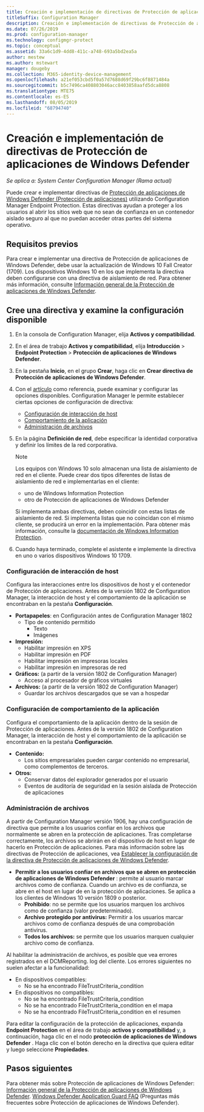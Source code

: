 ```yaml
---
title: Creación e implementación de directivas de Protección de aplicaciones de Windows Defender
titleSuffix: Configuration Manager
description: Creación e implementación de directivas de Protección de aplicaciones de Windows Defender.
ms.date: 07/26/2019
ms.prod: configuration-manager
ms.technology: configmgr-protect
ms.topic: conceptual
ms.assetid: 33a6c1d9-4dd8-411c-a748-693a5bd2ea5a
author: mestew
ms.author: mstewart
manager: dougeby
ms.collection: M365-identity-device-management
ms.openlocfilehash: a21ef053cbd5f0a57d7688d69f29bc6f8871484a
ms.sourcegitcommit: b5c7496ca408803046acc8403858aafd5dca8808
ms.translationtype: MTE75
ms.contentlocale: es-ES
ms.lasthandoff: 08/05/2019
ms.locfileid: "68794740"
---
```

# <a name="create-and-deploy-windows-defender-application-guard-policy"></a>Creación e implementación de directivas de Protección de aplicaciones de Windows Defender

*Se aplica a: System Center Configuration Manager (Rama actual)*
<!-- 1351960 -->  
Puede crear e implementar directivas de [Protección de aplicaciones de Windows Defender (Protección de aplicaciones)](https://docs.microsoft.com/windows/threat-protection/windows-defender-application-guard/wd-app-guard-overview) utilizando Configuration Manager Endpoint Protection. Estas directivas ayudan a proteger a los usuarios al abrir los sitios web que no sean de confianza en un contenedor aislado seguro al que no puedan acceder otras partes del sistema operativo.

## <a name="prerequisites"></a>Requisitos previos

Para crear e implementar una directiva de Protección de aplicaciones de Windows Defender, debe usar la actualización de Windows 10 Fall Creator (1709). Los dispositivos Windows 10 en los que implementa la directiva deben configurarse con una directiva de aislamiento de red. Para obtener más información, consulte [Información general de la Protección de aplicaciones de Windows Defender](https://docs.microsoft.com/windows/threat-protection/windows-defender-application-guard/wd-app-guard-overview).

## <a name="create-a-policy-and-to-browse-the-available-settings"></a>Cree una directiva y examine la configuración disponible

1. En la consola de Configuration Manager, elija **Activos y compatibilidad**.
2. En el área de trabajo **Activos y compatibilidad**, elija **Introducción** > **Endpoint Protection** > **Protección de aplicaciones de Windows Defender**.
3. En la pestaña **Inicio**, en el grupo **Crear**, haga clic en **Crear directiva de Protección de aplicaciones de Windows Defender**.
4. Con el [artículo](https://docs.microsoft.com/windows/security/threat-protection/windows-defender-application-guard/configure-wd-app-guard) como referencia, puede examinar y configurar las opciones disponibles. Configuration Manager le permite establecer ciertas opciones de configuración de directiva:
   - [Configuración de interacción de host](#bkmk_HIS)
   - [Comportamiento de la aplicación](#bkmk_ABS)
   - [Administración de archivos](#bkmk_FM)
5. En la página **Definición de red**, debe especificar la identidad corporativa y definir los límites de la red corporativa.

    > [!NOTE]
    > Los equipos con Windows 10 solo almacenan una lista de aislamiento de red en el cliente. Puede crear dos tipos diferentes de listas de aislamiento de red e implementarlas en el cliente:
    >
    >  - uno de Windows Information Protection
    >  - otro de Protección de aplicaciones de Windows Defender
    >
    > Si implementa ambas directivas, deben coincidir con estas listas de aislamiento de red. Si implementa listas que no coincidan con el mismo cliente, se producirá un error en la implementación. Para obtener más información, consulte la [documentación de Windows Information Protection](https://docs.microsoft.com/windows/threat-protection/windows-information-protection/create-wip-policy-using-sccm).

6. Cuando haya terminado, complete el asistente e implemente la directiva en uno o varios dispositivos Windows 10 1709.

### <a name="bkmk_HIS"></a> Configuración de interacción de host

Configura las interacciones entre los dispositivos de host y el contenedor de Protección de aplicaciones. Antes de la versión 1802 de Configuration Manager, la interacción de host y el comportamiento de la aplicación se encontraban en la pestaña **Configuración**.

- **Portapapeles**: en Configuración antes de Configuration Manager 1802
  - Tipo de contenido permitido
    - Texto
    - Imágenes
- **Impresión:**
  - Habilitar impresión en XPS
  - Habilitar impresión en PDF
  - Habilitar impresión en impresoras locales
  - Habilitar impresión en impresoras de red
- **Gráficos:** (a partir de la versión 1802 de Configuration Manager)
  - Acceso al procesador de gráficos virtuales
- **Archivos:** (a partir de la versión 1802 de Configuration Manager)
  - Guardar los archivos descargados que se van a hospedar

### <a name="bkmk_ABS"></a> Configuración de comportamiento de la aplicación

Configura el comportamiento de la aplicación dentro de la sesión de Protección de aplicaciones. Antes de la versión 1802 de Configuration Manager, la interacción de host y el comportamiento de la aplicación se encontraban en la pestaña **Configuración**.

- **Contenido:**
  - Los sitios empresariales pueden cargar contenido no empresarial, como complementos de terceros.
- **Otros:**
  - Conservar datos del explorador generados por el usuario
  - Eventos de auditoría de seguridad en la sesión aislada de Protección de aplicaciones

### <a name="bkmk_FM"></a> Administración de archivos
<!--3555858-->
A partir de Configuration Manager versión 1906, hay una configuración de directiva que permite a los usuarios confiar en los archivos que normalmente se abren en la protección de aplicaciones. Tras completarse correctamente, los archivos se abrirán en el dispositivo de host en lugar de hacerlo en Protección de aplicaciones. Para más información sobre las directivas de Protección de aplicaciones, vea [Establecer la configuración de la directiva de Protección de aplicaciones de Windows Defender](https://docs.microsoft.com/windows/security/threat-protection/windows-defender-application-guard/configure-wd-app-guard).

- **Permitir a los usuarios confiar en archivos que se abren en protección de aplicaciones de Windows Defender** : permite al usuario marcar archivos como de confianza. Cuando un archivo es de confianza, se abre en el host en lugar de en la protección de aplicaciones. Se aplica a los clientes de Windows 10 versión 1809 o posterior.
  - **Prohibido**: no se permite que los usuarios marquen los archivos como de confianza (valor predeterminado).
  - **Archivo protegido por antivirus:** Permitir a los usuarios marcar archivos como de confianza después de una comprobación antivirus.
  - **Todos los archivos:** se permite que los usuarios marquen cualquier archivo como de confianza.

Al habilitar la administración de archivos, es posible que vea errores registrados en el DCMReporting. log del cliente. Los errores siguientes no suelen afectar a la funcionalidad: <!--4619457-->

- En dispositivos compatibles:
  - No se ha encontrado FileTrustCriteria_condition
- En dispositivos no compatibles:
  - No se ha encontrado FileTrustCriteria_condition
  - No se ha encontrado FileTrustCriteria_condition en el mapa
  - No se ha encontrado FileTrustCriteria_condition en el resumen

Para editar la configuración de la protección de aplicaciones, expanda **Endpoint Protection** en el área de trabajo **activos y compatibilidad** y, a continuación, haga clic en el nodo **protección de aplicaciones de Windows Defender** . Haga clic con el botón derecho en la directiva que quiera editar y luego seleccione **Propiedades**.

## <a name="next-steps"></a>Pasos siguientes

Para obtener más sobre Protección de aplicaciones de Windows Defender: [Información general de la Protección de aplicaciones de Windows Defender](https://docs.microsoft.com/windows/security/threat-protection/windows-defender-application-guard/wd-app-guard-overview).
[Windows Defender Application Guard FAQ](https://docs.microsoft.com/windows/security/threat-protection/windows-defender-application-guard/faq-wd-app-guard) (Preguntas más frecuentes sobre Protección de aplicaciones de Windows Defender).
